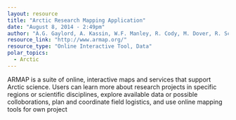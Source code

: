 ```yaml
---
layout: resource
title: "Arctic Research Mapping Application"
date: "August 8, 2014 - 2:49pm"
author: "A.G. Gaylord, A. Kassin, W.F. Manley, R. Cody, M. Dover, R. Score, and C.E. Tweedie,"
resource_link: "http://www.armap.org/"
resource_type: "Online Interactive Tool, Data"
polar_topics:
  - Arctic
---
```


ARMAP is a suite of online, interactive maps and services that support Arctic science. Users can learn more about research projects in specific regions or scientific disciplines, explore available data or possible colloborations, plan and coordinate field logistics, and use online mapping tools for own project